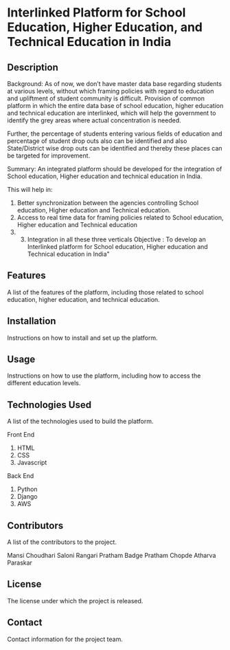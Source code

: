 # Interlinked Platform for School Education, Higher Education, and Technical Education in India

## Description

Background: As of now, we don’t have master data base regarding students at various levels, without which framing policies with regard to education and upliftment of student community is difficult. Provision of common platform in which the entire data base of school education, higher education and technical education are interlinked, which will help the government to identify the grey areas where actual concentration is needed. 

Further, the percentage of students entering various fields of education and percentage of student drop outs also can be identified and also State/District wise drop outs can be identified and thereby these places can be targeted for improvement. 

Summary: An integrated platform should be developed for the integration of School education, Higher education and technical education in India. 

This will help in: 
1. Better synchronization between the agencies controlling School education, Higher education and Technical education. 
2. Access to real time data for framing policies related to School education, Higher education and Technical education
3. 3. Integration in all these three verticals Objective : 
To develop an Interlinked platform for School education, Higher education and Technical education in India"

## Features

A list of the features of the platform, including those related to school education, higher education, and technical education.

## Installation

Instructions on how to install and set up the platform.

## Usage

Instructions on how to use the platform, including how to access the different education levels.

## Technologies Used

A list of the technologies used to build the platform.

Front End
1. HTML
2. CSS
3. Javascript

Back End
1. Python
2. Django
3. AWS

## Contributors

A list of the contributors to the project.

Mansi Choudhari
Saloni Rangari
Pratham Badge
Pratham Chopde
Atharva Paraskar

## License

The license under which the project is released.

## Contact

Contact information for the project team.
